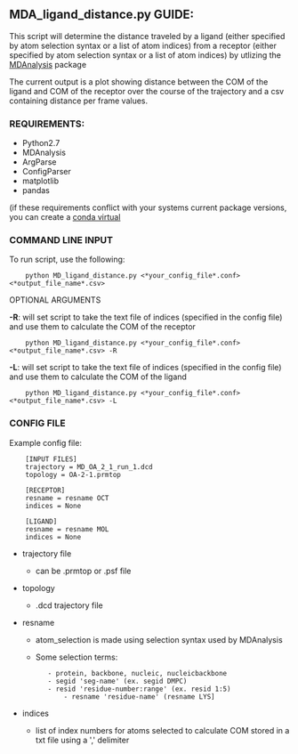 ## MDA_ligand_distance.py GUIDE:

This script will determine the distance traveled by a ligand (either specified by atom selection syntax or a list of atom indices) from a receptor (either specified by atom selection syntax or a list of atom indices) by utlizing the [MDAnalysis](http://www.mdanalysis.org) package

The current output is a plot showing distance between the COM of the ligand and COM of the receptor over the course of the trajectory and a csv containing distance per frame values. 


### REQUIREMENTS:

- Python2.7
- MDAnalysis
- ArgParse
- ConfigParser
- matplotlib
- pandas


(if these requirements conflict with your systems current package versions, you can create a [conda virtual](environment[https://uoa-eresearch.github.io/eresearch-cookbook/recipe/2014/11/20/conda/)
### COMMAND LINE INPUT


To run script, use the following:

		python MD_ligand_distance.py <*your_config_file*.conf> <*output_file_name*.csv>

OPTIONAL ARGUMENTS

**-R**: will set script to take the text file of indices (specified in the config file) and use them to calculate the COM of the receptor

		python MD_ligand_distance.py <*your_config_file*.conf> <*output_file_name*.csv> -R
	
**-L**: will set script to take the text file of indices (specified in the config file) and use them to calculate the COM of the ligand

		python MD_ligand_distance.py <*your_config_file*.conf> <*output_file_name*.csv> -L

### CONFIG FILE

Example config file:

		[INPUT FILES]
		trajectory = MD_OA_2_1_run_1.dcd
		topology = OA-2-1.prmtop

		[RECEPTOR]
		resname = resname OCT
		indices = None

		[LIGAND]
		resname = resname MOL
		indices = None



- trajectory file		

  - can be .prmtop or .psf file

- topology 		

  - .dcd trajectory file

- resname			

   - atom_selection is made using selection syntax used by MDAnalysis 
   - Some selection terms:
   
			- protein, backbone, nucleic, nucleicbackbone
			- segid 'seg-name' (ex. segid DMPC)
			- resid 'residue-number:range' (ex. resid 1:5)						
        		- resname 'residue-name' (resname LYS]
			
- indices
  - list of index numbers for atoms selected to calculate COM stored in a txt file using a ',' delimiter



